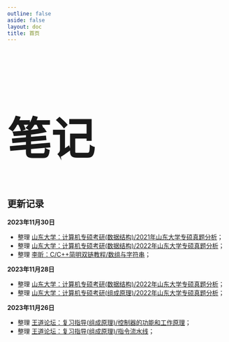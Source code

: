 ```yaml
---
outline: false
aside: false
layout: doc
title: 首页
---
```




<div class="home-title">
<h1  style="font-family: 'Liu Jian Mao Cao'; font-size:100px;">笔记</h1>
</div>


## 更新记录

**2023年11月30日**
- 整理 [山东大学：计算机专硕考研(数据结构)/2021年山东大学专硕真题分析](/Program/SDU/2021)；
- 整理 [山东大学：计算机专硕考研(数据结构)/2022年山东大学专硕真题分析](/Program/SDU/2022)；
- 整理 [李昕：C/C++简明双链教程/数组与字符串](/Program/CPP/CPP-with-LIXIN/chapter-5-important)；


**2023年11月28日**
- 整理 [山东大学：计算机专硕考研(数据结构)/2022年山东大学专硕真题分析](/Program/SDU/2022)；
- 整理 [山东大学：计算机专硕考研(组成原理)/2022年山东大学专硕真题分析](/Basement/SDU/2022)；

**2023年11月26日**
- 整理 [王道论坛：复习指导(组成原理)/控制器的功能和工作原理](/Basement/Wang-Dao/chapter-5-4)；
- 整理 [王道论坛：复习指导(组成原理)/指令流水线](/Basement/Wang-Dao/chapter-5-6)；



